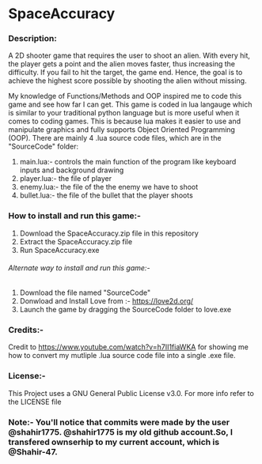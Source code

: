 # SpaceAccuracy

### Description:
  A 2D shooter game that requires the user to shoot an alien. With every hit, the player gets a point and the alien moves faster, thus increasing the difficulty. If
you fail to hit the target, the game end. Hence, the goal is to achieve the highest score possible by shooting the alien without missing.
  
  My knowledge of Functions/Methods and OOP inspired me to code this game and see how far I can get. This game is coded in lua langauge which is similar to your traditional python language but is more useful when it comes to coding games. This is because lua makes it easier to use and manipulate graphics and fully supports Object Oriented Programming (OOP). There are mainly 4 .lua source code files, which are in the "SourceCode" folder:

  1. main.lua:- controls the main function of the program like keyboard inputs and background drawing 
  2. player.lua:- the file of player 
  3. enemy.lua:- the file of the the enemy we have to shoot 
  4. bullet.lua:- the file of the bullet that the player shoots


 ### How to install and run this game:-

  1. Download the SpaceAccuracy.zip file in this repository
  2. Extract the SpaceAccuracy.zip file
  3. Run SpaceAccuracy.exe

 ###### Alternate way to install and run this game:-
  1. Download the file named "SourceCode"
  2. Donwload and Install Love from :- https://love2d.org/
  3. Launch the game by dragging the SourceCode folder to love.exe


### Credits:-
 Credit to https://www.youtube.com/watch?v=h7II1fiaWKA for showing me how to convert my mutliple .lua source code file into a single .exe file.
 
### License:-
This Project uses a GNU General Public License v3.0. For more info refer to the LICENSE file

### Note:- You'll notice that commits were made by the user @shahir1775. @shahir1775 is my old github account.So, I transfered ownserhip to my current account, which is @Shahir-47.
